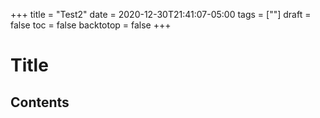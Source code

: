 +++
title = "Test2"
date = 2020-12-30T21:41:07-05:00
tags = [""]
draft = false
toc = false
backtotop = false
+++

# Title

<!-- toc -->

## Contents